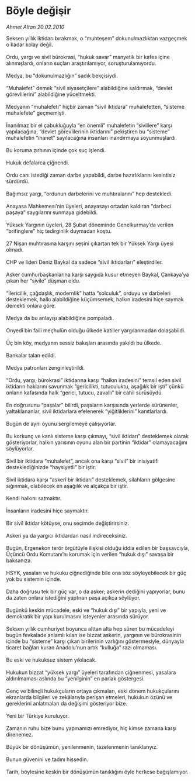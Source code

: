 # Böyle değişir

*Ahmet Altan 20.02.2010*

<div class="taraf_structure_2col_1zq">
<div class="margen_n">



 <p>Seksen yıllık iktidarı bırakmak, o “muhteşem” dokunulmazlıktan vazgeçmek o kadar kolay değil. <br/><br/>Ordu, yargı ve sivil bürokrasi, “hukuk savar” manyetik bir kafes içine alınmışlardı, onların suçları araştırılamıyor, soruşturulamıyordu. <br/><br/>Medya, bu “dokunulmazlığın” sadık bekçisiydi. <br/><br/>“Muhalefet” demek “sivil siyasetçilere” alabildiğine saldırmak, “devlet görevlilerini” alabildiğine yüceltmekti. <br/><br/>Medyanın “muhalefeti” hiçbir zaman “sivil iktidara” muhalefetten, “sisteme muhalefete” geçmemişti. <br/><br/>İnanılmaz bir el çabukluğuyla “en önemli” muhalefetin “sivillere” karşı yapılacağına, “devlet görevlilerinin iktidarını” pekiştiren bu “sisteme” muhalefetin “ihanet” sayılacağına insanları inandırmaya soyunmuşlardı. <br/><br/>Bu koruma zırhının içinde çok suç işlendi. <br/><br/>Hukuk defalarca çiğnendi. <br/><br/>Ordu canı istediği zaman darbe yapabildi, darbe hazırlıklarını kesintisiz sürdürdü. <br/><br/>Bağımsız yargı, “ordunun darbelerini ve muhtıralarını” hep destekledi. <br/><br/>Anayasa Mahkemesi’nin üyeleri, anayasayı ortadan kaldıran “darbeci paşaya” saygılarını sunmaya gidebildi. <br/><br/>Yüksek Yargının üyeleri, 28 Şubat döneminde Genelkurmay’da verilen “brifinglere” hiç tedirginlik duymadan koştu. <br/><br/>27 Nisan muhtırasına karşını sesini çıkartan tek bir Yüksek Yargı üyesi olmadı. <br/><br/>CHP ve lideri Deniz Baykal da sadece “sivil iktidarları” eleştirdiler. <br/><br/>Asker cumhurbaşkanlarına karşı saygıda kusur etmeyen Baykal, Çankaya’ya çıkan her “sivile” düşman oldu. <br/><br/>“İlericilik, çağdaşlık, modernlik” hatta “solculuk”, orduyu ve darbeleri desteklemek, halkı alabildiğine küçümsemek, halkın iradesini hiçe saymak demekti onlara göre. <br/><br/>Medya da bu anlayışı alabildiğine pompaladı. <br/><br/>Onyedi bin faili meçhulün olduğu ülkede katiller yargılanmadan dolaşabildi. <br/><br/>Üç bin köy, medyanın sessiz bakışları arasında yakıldı bu ülkede. <br/><br/>Bankalar talan edildi. <br/><br/>Medya patronları zenginleştirildi. <br/><br/>“Ordu, yargı, bürokrasi” iktidarına karşı “halkın iradesini” temsil eden sivil iktidarın haklarını savunmak “gericilikti, tutuculuktu, aşağılık bir işti” çünkü onların kafasında halk “gerici, tutucu, zavallı” bir cahil sürüsüydü. <br/><br/>En doğrusunu “paşalar” bilirdi, paşaların karşısında yerlerde sürünenler, yaltaklananlar, sivil iktidarlara efelenerek “yiğitliklerini” kanıtlarlardı. <br/><br/>Bugün de aynı oyunu sergilemeye çalışıyorlar. <br/><br/>Bu korkunç ve kanlı sisteme karşı çıkmayı, “sivil iktidarı” desteklemek olarak gösteriyorlar, halkın yarısının oyunu alan bir partinin “iktidar” olamayacağını söylüyorlar. <br/><br/>Sivil bir iktidara “muhalefet”, ancak ona karşı “sivil” bir inisiyatifi desteklediğinizde “haysiyetli” bir iştir. <br/><br/>Sivil iktidara karşı “askerî bir iktidarı” desteklemek, silahların gölgesine sığınmak, olabilecek en aşağılık ve alçakça bir iştir. <br/><br/>Kendi halkını satmaktır. <br/><br/>İnsanların iradesini hiçe saymaktır. <br/><br/>Bir sivil iktidar kötüyse, onu seçimde değiştirirsiniz. <br/><br/>Askeri ya da yargıcı iktidardan nasıl indireceksiniz. <br/><br/>Bugün, Ergenekon terör örgütüyle ilişkisi olduğu iddia edilen bir başsavcıyla, Üçüncü Ordu Komutanı’nı korumak için verilen “hukuk dışı” savaşa bir baksanıza. <br/><br/>HSYK, yasaları ve hukuku çiğnediğinde bile ona söz söyleyebilecek bir güç yok bu sistemin içinde. <br/><br/>Daha doğrusu tek bir güç var, o da asker; askerin dediğini yapıyorlar, bunu da zaten onlara istediğini yaptıran paşa açıkça söylüyor. <br/><br/>Bugünkü keskin mücadele, eski ve “hukuk dışı” bir yapıyla, yeni ve demokratik bir yapı kurulmasını isteyenler arasında sürüyor. <br/><br/>Seksen yıllık cumhuriyet boyunca alttan alta hep süren bu mücadeleyi bugün fevkalade anlamlı kılan ise bizzat askerin, yargının ve bürokrasinin içinde bu “sisteme” karşı çıkan birilerinin varlığını göstermesiyle, dünyayla ticaret bağları kuran Anadolu’nun artık “kulluğa” razı olmaması. <br/><br/>Bu eski ve hukuksuz sistem yıkılacak. <br/><br/>Hukukun bizzat “yüksek yargı” üyeleri tarafından çiğnenmesi, yasalara aldırılmaması aslında bu “yenilginin” en parlak göstergesi. <br/><br/>Genç ve bilinçli hukukçuların ortaya çıkmaları, eski dönem hukukçularını ekranlarda bilgileri ve zekâlarıyla perişan etmeleri, hukukun özünü ve gereklerini anlatmaları da değişimi gösteriyor bize. <br/><br/>Yeni bir Türkiye kuruluyor. <br/><br/>Zamanın ruhu bize bunu yapmamızı emrediyor, hiç kimse zamana karşı direnemez. <br/><br/>Büyük bir dönüşümün, yenilenmenin, tazelenmenin tanıklarıyız. <br/><br/>Bunun güvenini ve tadını hissedin. <br/><br/>Tarih, böylesine keskin bir dönüşümün tanıklığını öyle herkese bağışlamıyor.</p>
<br/>
<br/>
<br/>



<br/>


<div id="taraf_not">
</div>

</div>


</div>
